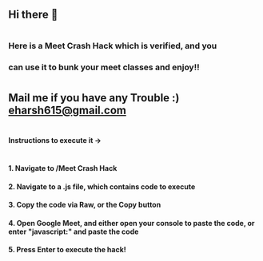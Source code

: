 ## Hi there 👋
#
#
### Here is a Meet Crash Hack which is verified, and you
### can use it to bunk your meet classes and enjoy!!
#
## Mail me if you have any Trouble :) eharsh615@gmail.com
#
#
#### Instructions to execute it ->
#
#### 1. Navigate to /Meet Crash Hack
#### 2. Navigate to a .js file, which contains code to execute
#### 3. Copy the code via Raw, or the Copy button
#### 4. Open Google Meet, and either open your console to paste the code, or enter "javascript:" and paste the code
#### 5. Press Enter to execute the hack!
#
